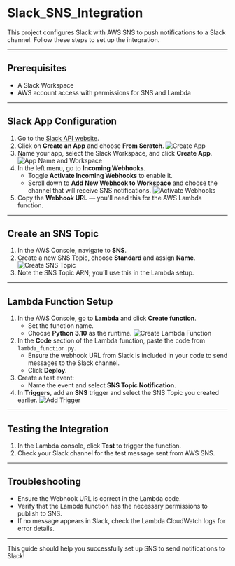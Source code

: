 # Slack_SNS_Integration

This project configures Slack with AWS SNS to push notifications to a Slack channel. Follow these steps to set up the integration.

---

## Prerequisites

- A Slack Workspace 
- AWS account access with permissions for SNS and Lambda

---

## Slack App Configuration

1. Go to the [Slack API website](https://api.slack.com/apps).
2. Click on **Create an App** and choose **From Scratch**.
   ![Create App](<image>)
3. Name your app, select the Slack Workspace, and click **Create App**.
   ![App Name and Workspace](<image>)
4. In the left menu, go to **Incoming Webhooks**.
   - Toggle **Activate Incoming Webhooks** to enable it.
   - Scroll down to **Add New Webhook to Workspace** and choose the channel that will receive SNS notifications.
   ![Activate Webhooks](<image>)
5. Copy the **Webhook URL** — you'll need this for the AWS Lambda function.

---

## Create an SNS Topic

1. In the AWS Console, navigate to **SNS**.
2. Create a new SNS Topic, choose **Standard** and assign **Name**.
   ![Create SNS Topic](<image>)
3. Note the SNS Topic ARN; you’ll use this in the Lambda setup.

---

## Lambda Function Setup

1. In the AWS Console, go to **Lambda** and click **Create function**.
   - Set the function name.
   - Choose **Python 3.10** as the runtime.
   ![Create Lambda Function](<image>)
2. In the **Code** section of the Lambda function, paste the code from `lambda_function.py`.
   - Ensure the webhook URL from Slack is included in your code to send messages to the Slack channel.
   - Click **Deploy**.
3. Create a test event:
   - Name the event and select **SNS Topic Notification**.
4. In **Triggers**, add an **SNS** trigger and select the SNS Topic you created earlier.
   ![Add Trigger](<image>)

---

## Testing the Integration

1. In the Lambda console, click **Test** to trigger the function.
2. Check your Slack channel for the test message sent from AWS SNS.

---

## Troubleshooting

- Ensure the Webhook URL is correct in the Lambda code.
- Verify that the Lambda function has the necessary permissions to publish to SNS.
- If no message appears in Slack, check the Lambda CloudWatch logs for error details.

---

This guide should help you successfully set up SNS to send notifications to Slack!
